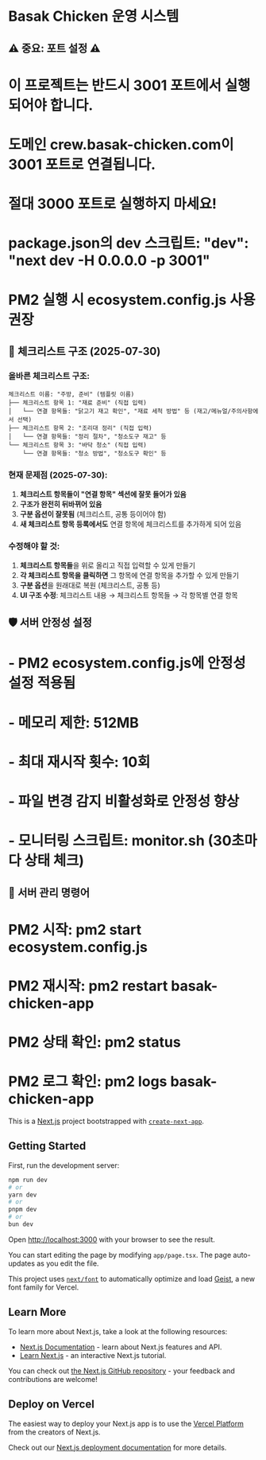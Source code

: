 # Basak Chicken 운영 시스템

## ⚠️ 중요: 포트 설정 ⚠️
# 이 프로젝트는 반드시 3001 포트에서 실행되어야 합니다.
# 도메인 crew.basak-chicken.com이 3001 포트로 연결됩니다.
# 절대 3000 포트로 실행하지 마세요!
# 
# package.json의 dev 스크립트: "dev": "next dev -H 0.0.0.0 -p 3001"
# PM2 실행 시 ecosystem.config.js 사용 권장

## 📝 체크리스트 구조 (2025-07-30)

### 올바른 체크리스트 구조:
```
체크리스트 이름: "주방, 준비" (템플릿 이름)
├── 체크리스트 항목 1: "재료 준비" (직접 입력)
│   └── 연결 항목들: "닭고기 재고 확인", "재료 세척 방법" 등 (재고/메뉴얼/주의사항에서 선택)
├── 체크리스트 항목 2: "조리대 정리" (직접 입력)
│   └── 연결 항목들: "정리 절차", "청소도구 재고" 등
└── 체크리스트 항목 3: "바닥 청소" (직접 입력)
    └── 연결 항목들: "청소 방법", "청소도구 확인" 등
```

### 현재 문제점 (2025-07-30):
1. **체크리스트 항목들이 "연결 항목" 섹션에 잘못 들어가 있음**
2. **구조가 완전히 뒤바뀌어 있음**
3. **구분 옵션이 잘못됨** (체크리스트, 공통 등이어야 함)
4. **새 체크리스트 항목 등록에서도** 연결 항목에 체크리스트를 추가하게 되어 있음

### 수정해야 할 것:
1. **체크리스트 항목들**을 위로 올리고 직접 입력할 수 있게 만들기
2. **각 체크리스트 항목을 클릭하면** 그 항목에 연결 항목을 추가할 수 있게 만들기
3. **구분 옵션**을 원래대로 복원 (체크리스트, 공통 등)
4. **UI 구조 수정**: 체크리스트 내용 → 체크리스트 항목들 → 각 항목별 연결 항목

## 🛡️ 서버 안정성 설정
# - PM2 ecosystem.config.js에 안정성 설정 적용됨
# - 메모리 제한: 512MB
# - 최대 재시작 횟수: 10회
# - 파일 변경 감지 비활성화로 안정성 향상
# - 모니터링 스크립트: monitor.sh (30초마다 상태 체크)

## 🔧 서버 관리 명령어
# PM2 시작: pm2 start ecosystem.config.js
# PM2 재시작: pm2 restart basak-chicken-app
# PM2 상태 확인: pm2 status
# PM2 로그 확인: pm2 logs basak-chicken-app

This is a [Next.js](https://nextjs.org) project bootstrapped with [`create-next-app`](https://nextjs.org/docs/app/api-reference/cli/create-next-app).

## Getting Started

First, run the development server:

```bash
npm run dev
# or
yarn dev
# or
pnpm dev
# or
bun dev
```

Open [http://localhost:3000](http://localhost:3000) with your browser to see the result.

You can start editing the page by modifying `app/page.tsx`. The page auto-updates as you edit the file.

This project uses [`next/font`](https://nextjs.org/docs/app/building-your-application/optimizing/fonts) to automatically optimize and load [Geist](https://vercel.com/font), a new font family for Vercel.

## Learn More

To learn more about Next.js, take a look at the following resources:

- [Next.js Documentation](https://nextjs.org/docs) - learn about Next.js features and API.
- [Learn Next.js](https://nextjs.org/learn) - an interactive Next.js tutorial.

You can check out [the Next.js GitHub repository](https://github.com/vercel/next.js) - your feedback and contributions are welcome!

## Deploy on Vercel

The easiest way to deploy your Next.js app is to use the [Vercel Platform](https://vercel.com/new?utm_medium=default-template&filter=next.js&utm_source=create-next-app&utm_campaign=create-next-app-readme) from the creators of Next.js.

Check out our [Next.js deployment documentation](https://nextjs.org/docs/app/building-your-application/deploying) for more details.
